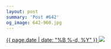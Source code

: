 ```yaml
---
layout: post
summary: 'Post #642'
og_image: 642-960.jpg
---
```


<p>
 <time>
  <a href="/642">
   {{ page.date | date: "%B %-d, %Y" }}
  </a>
 </time>
 <a href="/642">
  <img data-taken="6/26/2017" sizes="(min-width: 700px) 50vw, calc(100vw - 2rem)" src="{{ site.assets_url }}/642-480.jpg" srcset="{{ site.assets_url }}/642-240.jpg 240w, {{ site.assets_url }}/642-480.jpg 480w, {{ site.assets_url }}/642-720.jpg 720w, {{ site.assets_url }}/642-960.jpg 960w"/>
 </a>
</p>
